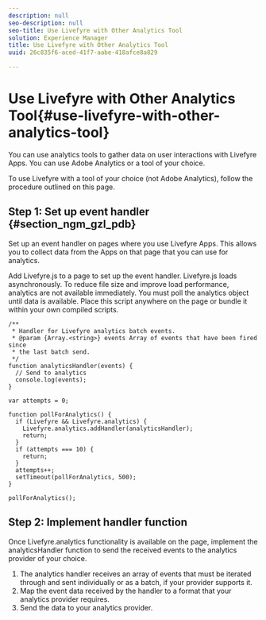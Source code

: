 ```yaml
---
description: null
seo-description: null
seo-title: Use Livefyre with Other Analytics Tool
solution: Experience Manager
title: Use Livefyre with Other Analytics Tool
uuid: 26c835f6-aced-41f7-aabe-418afce8a829

---
```


# Use Livefyre with Other Analytics Tool{#use-livefyre-with-other-analytics-tool}

You can use analytics tools to gather data on user interactions with Livefyre Apps. You can use Adobe Analytics or a tool of your choice. 

To use Livefyre with a tool of your choice (not Adobe Analytics), follow the procedure outlined on this page.  

## Step 1: Set up event handler {#section_ngm_gzl_pdb}

Set up an event handler on pages where you use Livefyre Apps. This allows you to collect data from the Apps on that page that you can use for analytics.

Add Livefyre.js to a page to set up the event handler. Livefyre.js loads asynchronously. To reduce file size and improve load performance, analytics are not available immediately. You must poll the analytics object until data is available. Place this script anywhere on the page or bundle it within your own compiled scripts.

```
/** 
 * Handler for Livefyre analytics batch events. 
 * @param {Array.<string>} events Array of events that have been fired since 
 * the last batch send. 
 */ 
function analyticsHandler(events) { 
  // Send to analytics 
  console.log(events); 
} 
 
var attempts = 0; 
 
function pollForAnalytics() { 
  if (Livefyre && Livefyre.analytics) { 
    Livefyre.analytics.addHandler(analyticsHandler); 
    return; 
  } 
  if (attempts === 10) { 
    return; 
  } 
  attempts++; 
  setTimeout(pollForAnalytics, 500); 
} 
 
pollForAnalytics(); 

```

## Step 2: Implement handler function

Once Livefyre.analytics functionality is available on the page, implement the analyticsHandler function to send the received events to the analytics provider of your choice.

1. The analytics handler receives an array of events that must be iterated through and sent individually or as a batch, if your provider supports it.
1. Map the event data received by the handler to a format that your analytics provider requires. 
1. Send the data to your analytics provider.

